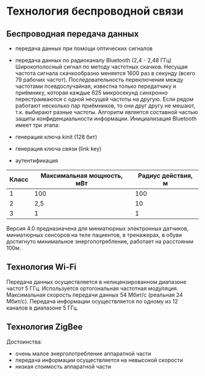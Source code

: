 # Технология беспроводной связи

## Беспроводная передача данных

- передача данных при помощи оптических сигналов

- передача данных по радиоканалу Bluetooth (2,4 - 2,48 ГГц)
Широкополосный сигнал по методу частотных скачков. Несущая частота сигнала скачкообразно меняется 1600 раз в секунду (всего 79 рабочих частот). 
Последовательность переключения между частотами псевдослучайная, известна только передатчику и приёмнику, которая каждые 625 микросекунд синхронно перестраиваются с одной несущей частоты на другую. 
Если рядом работают несколько пар приёмников, то они друг другу не мешают, т.к. выбирают разные частоты.
Алгоритм является составной частью защиты конфиденциальности информации.
Инициализация Bluetooth имеет три этапа:
- генерация ключа kinit (128 бит)
- генерация ключа связи (link key)
- аутентификация

| Класс	| Максимальная мощность, мВт | Радиус действия, м |
|-------|----------------------------|--------------------|
| 1		| 100				         | 100                |
| 2		| 2,5				         | 10                 |
| 3		| 1					         | 1                  |

Версия 4.0 предназначена для миниатюрных электронных датчиков, миниатюрных сенсоров на теле пациентов, в тренажерах, в обуви достигнуто минимальное энергопотребление, работает на расстоянии 100м. 

## Технология Wi-Fi

Передача данных осуществляется в нелицензированном диапазоне частот 5 ГГц. Используется ортогональная частотная модуляция. Максимальная скорость передачи данных 54 Мбит/с (реальная 24 Мбит/с). Передача информации осуществляется по одному из 12 каналов в диапазоне 5 ГГц.

## Технология ZigBee

Достоинства:
- очень малое энергопотребление аппаратной части
- передача информации осуществляется на невысокой скорости
- низкая стоимость аппаратной части

